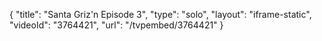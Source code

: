 {
    "title": "Santa Griz'n Episode 3",
    "type": "solo",
    "layout": "iframe-static",
    "videoId": "3764421",
    "url": "\/tvpembed\/3764421"
}
